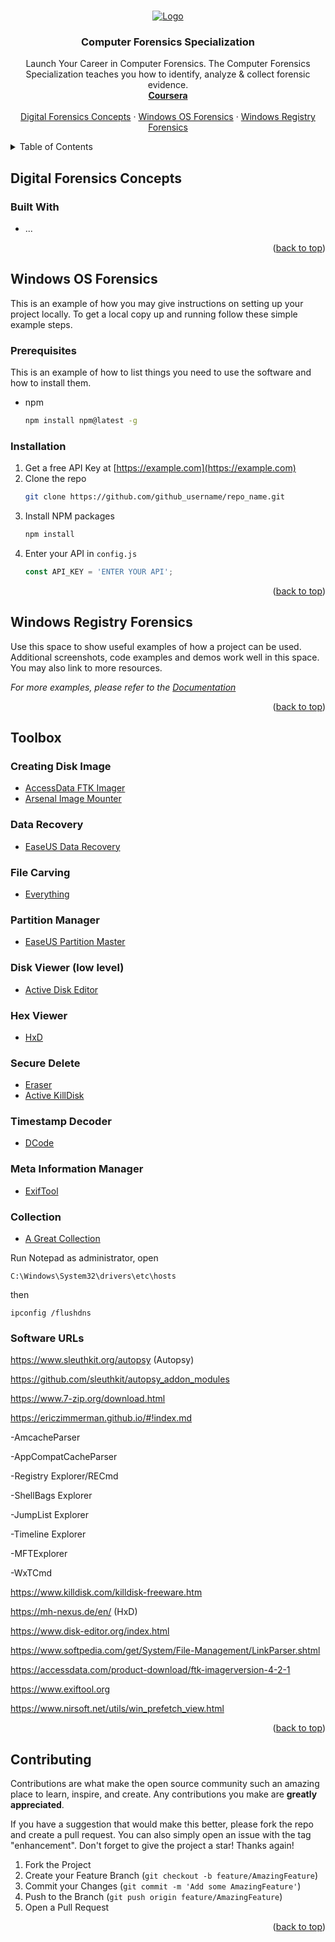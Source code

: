 <!-- Improved compatibility of back to top link: See: https://github.com/othneildrew/Best-README-Template/pull/73 -->
<a name="readme-top"></a>

<!-- PROJECT LOGO -->
<br />
<div align="center">
  <a href="https://www.coursera.org/specializations/computerforensics">
    <img src="images/Wide-logo-for-marketing-purposes.avif" alt="Logo">
  </a>

<h3 align="center">Computer Forensics Specialization</h3>

  <p align="center">
    Launch Your Career in Computer Forensics. The Computer Forensics Specialization teaches you how to identify, analyze & collect forensic evidence.
    <br />
    <a href="https://www.coursera.org/specializations/computerforensics"><strong>Coursera</strong></a>
    <br />
    <br />
    <a href="#digital-forensic-concepts">Digital Forensics Concepts</a>
    ·
    <a href="#windows-os-forensics">Windows OS Forensics</a>
    ·
    <a href="#windows-registry-forensics">Windows Registry Forensics</a>
  </p>
</div>

<!-- TABLE OF CONTENTS -->
<details>
  <summary>Table of Contents</summary>
  <ol>
    <li>
      <a href="#digital-forensic-concepts">Digital Forensics Concepts</a>
      <ul>
        <li><a href="#built-with">Built With</a></li>
      </ul>
    </li>
    <li>
      <a href="#windows-os-forensics">Windows OS Forensics</a>
      <ul>
        <li><a href="#">1</a></li>
        <li><a href="#">2</a></li>
      </ul>
    </li>
    <li><a href="#windows-registry-forensics">Windows Registry Forensics</a></li>
    <li><a href="#toolbox">Toolbox</a></li>
  </ol>
</details>



<!-- Digital Forensics Concepts -->
## Digital Forensics Concepts


### Built With

* ...

<p align="right">(<a href="#readme-top">back to top</a>)</p>



<!-- Windows OS Forensics -->
## Windows OS Forensics

This is an example of how you may give instructions on setting up your project locally.
To get a local copy up and running follow these simple example steps.

### Prerequisites

This is an example of how to list things you need to use the software and how to install them.
* npm
  ```sh
  npm install npm@latest -g
  ```

### Installation

1. Get a free API Key at [https://example.com](https://example.com)
2. Clone the repo
   ```sh
   git clone https://github.com/github_username/repo_name.git
   ```
3. Install NPM packages
   ```sh
   npm install
   ```
4. Enter your API in `config.js`
   ```js
   const API_KEY = 'ENTER YOUR API';
   ```

<p align="right">(<a href="#readme-top">back to top</a>)</p>



<!-- Windows Registry Forensics -->
## Windows Registry Forensics

Use this space to show useful examples of how a project can be used. Additional screenshots, code examples and demos work well in this space. You may also link to more resources.

_For more examples, please refer to the [Documentation](https://example.com)_

<p align="right">(<a href="#readme-top">back to top</a>)</p>



<!-- Toolbox -->
## Toolbox

### Creating Disk Image

- [AccessData FTK Imager](https://www.exterro.com/digital-forensics-software/ftk-imager)
- [Arsenal Image Mounter](https://arsenalrecon.com/products/arsenal-image-mounter)

### Data Recovery

- [EaseUS Data Recovery](https://www.easeus.com/)

### File Carving

- [Everything](https://www.voidtools.com/)

### Partition Manager

- [EaseUS Partition Master](https://www.easeus.com/)

### Disk Viewer (low level)

- [Active Disk Editor](https://www.disk-editor.org/index.html)

### Hex Viewer

- [HxD](https://mh-nexus.de/en/hxd/)

### Secure Delete

- [Eraser](https://eraser.heidi.ie/)
- [Active KillDisk](https://www.killdisk.com/eraser.html)

### Timestamp Decoder

- [DCode](https://www.digital-detective.net/dcode/)

### Meta Information Manager

- [ExifTool](https://exiftool.org/)

### Collection

- [A Great Collection](https://josephnaghdi.com/index.php/computer-forensics-tools-part-two/)

Run Notepad as administrator, open 
```
C:\Windows\System32\drivers\etc\hosts
```
then
```
ipconfig /flushdns
```

### Software URLs

https://www.sleuthkit.org/autopsy (Autopsy)

https://github.com/sleuthkit/autopsy_addon_modules

https://www.7-zip.org/download.html

https://ericzimmerman.github.io/#!index.md

-AmcacheParser

-AppCompatCacheParser

-Registry Explorer/RECmd

-ShellBags Explorer

-JumpList Explorer

-Timeline Explorer

-MFTExplorer

-WxTCmd

https://www.killdisk.com/killdisk-freeware.htm

https://mh-nexus.de/en/ (HxD)

https://www.disk-editor.org/index.html

https://www.softpedia.com/get/System/File-Management/LinkParser.shtml

https://accessdata.com/product-download/ftk-imagerversion-4-2-1

https://www.exiftool.org

https://www.nirsoft.net/utils/win_prefetch_view.html 


<p align="right">(<a href="#readme-top">back to top</a>)</p>



<!-- CONTRIBUTING -->
## Contributing

Contributions are what make the open source community such an amazing place to learn, inspire, and create. Any contributions you make are **greatly appreciated**.

If you have a suggestion that would make this better, please fork the repo and create a pull request. You can also simply open an issue with the tag "enhancement".
Don't forget to give the project a star! Thanks again!

1. Fork the Project
2. Create your Feature Branch (`git checkout -b feature/AmazingFeature`)
3. Commit your Changes (`git commit -m 'Add some AmazingFeature'`)
4. Push to the Branch (`git push origin feature/AmazingFeature`)
5. Open a Pull Request

<p align="right">(<a href="#readme-top">back to top</a>)</p>



<!-- MARKDOWN LINKS & IMAGES -->
<!-- https://www.markdownguide.org/basic-syntax/#reference-style-links -->